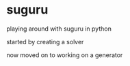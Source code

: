 # suguru
playing around with suguru in python

started by creating a solver

now moved on to working on a generator
